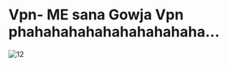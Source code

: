 # Vpn- ME sana Gowja Vpn phahahahahahahahahahaha...

![12](https://github.com/user-attachments/assets/48c43ef6-d61d-4b92-a8ae-d8171ee7651a)
